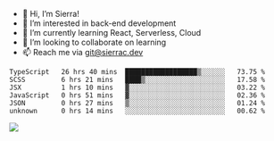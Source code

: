 - 👋 Hi, I’m Sierra!
- 👀 I’m interested in back-end development
- 🌱 I’m currently learning React, Serverless, Cloud
- 💞️ I’m looking to collaborate on learning
- 📫 Reach me via git@sierrac.dev

<!--START_SECTION:waka-->

```text
TypeScript   26 hrs 40 mins  ██████████████████▒░░░░░░   73.75 %
SCSS         6 hrs 21 mins   ████▒░░░░░░░░░░░░░░░░░░░░   17.58 %
JSX          1 hrs 10 mins   ▓░░░░░░░░░░░░░░░░░░░░░░░░   03.22 %
JavaScript   0 hrs 51 mins   ▓░░░░░░░░░░░░░░░░░░░░░░░░   02.36 %
JSON         0 hrs 27 mins   ▒░░░░░░░░░░░░░░░░░░░░░░░░   01.24 %
unknown      0 hrs 14 mins   ░░░░░░░░░░░░░░░░░░░░░░░░░   00.62 %
```

<!--END_SECTION:waka-->


![](https://hit.yhype.me/github/profile?user_id=7351311)

